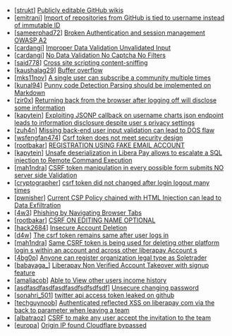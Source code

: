 * [[strukt](https://hackerone.com/strukt)] [Publicly editable GitHub wikis](https://hackerone.com/reports/460121)
* [[emitrani](https://hackerone.com/emitrani)] [Import of repositories from GitHub is tied to username instead of immutable ID](https://hackerone.com/reports/452920)
* [[sameerphad72](https://hackerone.com/sameerphad72)] [Broken Authentication and session management OWASP A2](https://hackerone.com/reports/449671)
* [[cardangi](https://hackerone.com/cardangi)] [Improper Data Validation  Unvalidated Input](https://hackerone.com/reports/363850)
* [[cardangi](https://hackerone.com/cardangi)] [No Data Validation No Captcha No Filters  ](https://hackerone.com/reports/363863)
* [[said778](https://hackerone.com/said778)] [Cross site scripting content-sniffing ](https://hackerone.com/reports/363845)
* [[kaushalag29](https://hackerone.com/kaushalag29)] [Buffer overflow](https://hackerone.com/reports/363658)
* [[mks11nov](https://hackerone.com/mks11nov)] [A single user can subscribe a community multiple times](https://hackerone.com/reports/362601)
* [[kunal94](https://hackerone.com/kunal94)] [Punny code Detection Parsing should be implemented on Markdown ](https://hackerone.com/reports/363049)
* [[zir0x](https://hackerone.com/zir0x)] [Returning back from the browser after logging off will disclose some information](https://hackerone.com/reports/362718)
* [[kapytein](https://hackerone.com/kapytein)] [Exploiting JSONP callback on username charts json endpoint leads to information disclosure despite user s privacy settings](https://hackerone.com/reports/361951)
* [[zuh4n](https://hackerone.com/zuh4n)] [Missing back-end user input validation can lead to DOS flaw](https://hackerone.com/reports/361337)
* [[wsfengfan474](https://hackerone.com/wsfengfan474)] [Csrf token does not meet security design](https://hackerone.com/reports/362033)
* [[rootbakar](https://hackerone.com/rootbakar)] [REGISTRATION USING FAKE EMAIL ACCOUNT](https://hackerone.com/reports/361941)
* [[kapytein](https://hackerone.com/kapytein)] [Unsafe deserialization in Libera Pay allows to escalate a SQL injection to Remote Command Execution](https://hackerone.com/reports/361341)
* [[mah1ndra](https://hackerone.com/mah1ndra)] [CSRF token manipulation in every possible form submits NO server side Validation](https://hackerone.com/reports/361414)
* [[cryptographer](https://hackerone.com/cryptographer)] [csrf token did not changed after login logout many times](https://hackerone.com/reports/361131)
* [[pwnisher](https://hackerone.com/pwnisher)] [Current CSP Policy chained with HTML Injection can lead to Data Exfiltration](https://hackerone.com/reports/360864)
* [[4w3](https://hackerone.com/4w3)] [Phishing by Navigating Browser Tabs](https://hackerone.com/reports/361054)
* [[rootbakar](https://hackerone.com/rootbakar)] [CSRF ON EDITING NAME OPTIONAL ](https://hackerone.com/reports/361184)
* [[hack2684](https://hackerone.com/hack2684)] [Insecure Account Deletion](https://hackerone.com/reports/361368)
* [[d4w](https://hackerone.com/d4w)] [The csrf token remains same after user logs in](https://hackerone.com/reports/361400)
* [[mah1ndra](https://hackerone.com/mah1ndra)] [Same CSRF token is being used for deleting other platform login  s within an account and across other liberapay Account  s](https://hackerone.com/reports/361130)
* [[4bg0p](https://hackerone.com/4bg0p)] [Anyone can register organization legal type as Soletrader ](https://hackerone.com/reports/361189)
* [[babayaga_](https://hackerone.com/babayaga_)] [Liberapay Non Verified Account Takeover with signup feature](https://hackerone.com/reports/361194)
* [[amaljacob](https://hackerone.com/amaljacob)] [Able to View other users income history](https://hackerone.com/reports/361133)
* [[asdfasdfasdfasdfasdfsdfsdfsdf](https://hackerone.com/asdfasdfasdfasdfasdfsdfsdfsdf)] [Unsecure changing password](https://hackerone.com/reports/361106)
* [[sonahri_501](https://hackerone.com/sonahri_501)] [twitter api access token leaked on github ](https://hackerone.com/reports/361089)
* [[techguynoob](https://hackerone.com/techguynoob)] [Authenticated reflected XSS on liberapay com via the back to parameter when leaving a team ](https://hackerone.com/reports/360797)
* [[albatraoz](https://hackerone.com/albatraoz)] [CSRF to make any user accept the invitation to the team](https://hackerone.com/reports/360834)
* [[europa](https://hackerone.com/europa)] [Origin IP found Cloudflare bypassed](https://hackerone.com/reports/360825)
